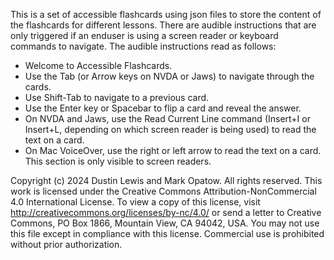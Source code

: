 This is a set of accessible flashcards using json files to store the content of the flashcards for different lessons. 
There are audible instructions that are only triggered if an enduser is using a screen reader or keyboard commands to navigate.
The audible instructions read as follows:

- Welcome to Accessible Flashcards. 
- Use the Tab (or Arrow keys on NVDA or Jaws) to navigate through the cards. 
- Use Shift-Tab to navigate to a previous card. 
- Use the Enter key or Spacebar to flip a card and reveal the answer. 
- On NVDA and Jaws, use the Read Current Line command (Insert+I or Insert+L, depending on which screen reader is being used) to read the text on a card. 
- On Mac VoiceOver, use the right or left arrow to read the text on a card. This section is only visible to screen readers.

Copyright (c) 2024 Dustin Lewis and Mark Opatow. All rights reserved.
This work is licensed under the Creative Commons Attribution-NonCommercial 4.0 International License.
To view a copy of this license, visit http://creativecommons.org/licenses/by-nc/4.0/
or send a letter to Creative Commons, PO Box 1866, Mountain View, CA 94042, USA.
You may not use this file except in compliance with this license. Commercial use is prohibited without prior authorization.
